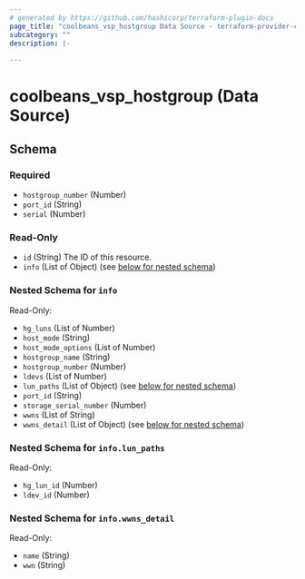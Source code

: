 ```yaml
---
# generated by https://github.com/hashicorp/terraform-plugin-docs
page_title: "coolbeans_vsp_hostgroup Data Source - terraform-provider-coolbeans"
subcategory: ""
description: |-
  
---
```


# coolbeans_vsp_hostgroup (Data Source)





<!-- schema generated by tfplugindocs -->
## Schema

### Required

- `hostgroup_number` (Number)
- `port_id` (String)
- `serial` (Number)

### Read-Only

- `id` (String) The ID of this resource.
- `info` (List of Object) (see [below for nested schema](#nestedatt--info))

<a id="nestedatt--info"></a>
### Nested Schema for `info`

Read-Only:

- `hg_luns` (List of Number)
- `host_mode` (String)
- `host_mode_options` (List of Number)
- `hostgroup_name` (String)
- `hostgroup_number` (Number)
- `ldevs` (List of Number)
- `lun_paths` (List of Object) (see [below for nested schema](#nestedobjatt--info--lun_paths))
- `port_id` (String)
- `storage_serial_number` (Number)
- `wwns` (List of String)
- `wwns_detail` (List of Object) (see [below for nested schema](#nestedobjatt--info--wwns_detail))

<a id="nestedobjatt--info--lun_paths"></a>
### Nested Schema for `info.lun_paths`

Read-Only:

- `hg_lun_id` (Number)
- `ldev_id` (Number)


<a id="nestedobjatt--info--wwns_detail"></a>
### Nested Schema for `info.wwns_detail`

Read-Only:

- `name` (String)
- `wwn` (String)


